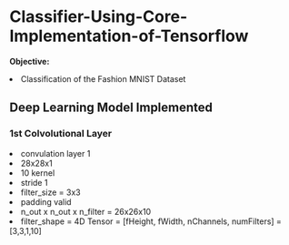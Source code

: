 # Classifier-Using-Core-Implementation-of-Tensorflow
<b>Objective:</b>
<li> Classification of the Fashion MNIST Dataset</li>

<h2>Deep Learning Model Implemented</h2>
<h3> 1st Colvolutional Layer </h3>
<li> convulation layer 1 </li>
<li> 28x28x1 </li>
<li> 10 kernel </li>
<li> stride 1 </li>
<li> filter_size = 3x3 </li>
<li> padding valid </li>
<li> n_out x n_out x n_filter = 26x26x10 </li>
<li> filter_shape = 4D Tensor = [fHeight, fWidth, nChannels, numFilters] = [3,3,1,10] </li>



